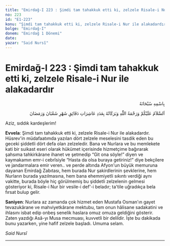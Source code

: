 ```yaml
---
title: "Emirdağ-I 223 : Şimdi tam tahakkuk etti ki, zelzele Risale-i Nur ile alakadardır"
no: 223
id: "E1-223"
konu: "Şimdi tam tahakkuk etti ki, zelzele Risale-i Nur ile alakadardır"
bolge: "Emirdağ-I"
donem: "Emirdağ 1 Dönemi"
date: 
yazar: "Said Nursî"
---
```


# Emirdağ-I 223 : Şimdi tam tahakkuk etti ki, zelzele Risale-i Nur ile alakadardır

<p class="arabic" dir="rtl" title="Meal: “Her türlü noksan sıfatlardan yüce olan Allah’ın adıyla.”">بِاسْمِهِ سُبْحَانَهُ</p>

<p class="arabic" dir="rtl" title="Meal: “Şaban ve Ramazan aylarının dakikalarının âşireleri adedince Allah’ın selamı, rahmeti ve bereketleri üzerinize olsun.”">اَلسَّلاَمُ عَلَيْكُمْ وَرَحْمَةُ اللّٰهِ وَبَرَكَاتُهُ بِعَدَدِ عَاشِرَاتِ دَقَائِقِ شَهْرِ شَعْبَانَ وَرَمَضَانَ</p>

Aziz, sıddık kardeşlerim!

**Evvela**: Şimdi tam tahakkuk etti ki, zelzele Risale-i Nur ile alakadardır. Hüsrev'in müdafaatımda yazılan dört zelzele meselesini tasdik eden bu geceki şiddetli dört defa olan zelzeledir. Bana ve Nurlara ve bu memlekete kati bir suikast eseri olarak hükümet içerisinde hizmetçime bağırarak şahsıma tahkirkârane ihanet ve şetmedip “Git ona söyle!” diyen ve kaymakamın emr-i cebrîsiyle “Hasta da olsa buraya getiriniz!” diye bekçilere ve jandarmalara emir veren.. ve perde altında Afyon'un büyük memuruna dayanan Emirdağ Zabıtası, hem burada Nur şakirdlerinin şevklerine, hem Nurların burada yazılmasına, hem bana ehemmiyetli sıkıntı verdiği aynı vakitte, burada böyle hiç görülmemiş bu şiddetli zelzelenin gelmesi gösteriyor ki, Risale-i Nur bir vesile-i def'-i beladır; ta'tile uğradıkça bela fırsat bulup gelir.

**Saniyen**: Nurlara az zamanda çok hizmet eden Mustafa Osman'ın gayet tevazukârane ve mahviyetkârane mektubu, tam onun hâlisane sadakatini ve ihlasını isbat edip onbeş senelik haslara omuz omuza geldiğini gösterir. Zaten yazdığı Asâ-yı Musa mecmuası, kuvvetli bir delildir. İşte bu dakikada bunu yazarken, yine hafif zelzele başladı. Umuma selam.

*Said Nursî*

***
